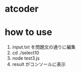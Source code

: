 # atcoder

# how to use

1. input.txt を問題文の通りに編集
1. cd ./select10
1. node test3.js
1. result がコンソールに表示
